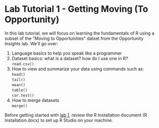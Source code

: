 # Lab Tutorial 1 - Getting Moving (To Opportunity)

In this lab tutorial, we will focus on learning the fundamentals of R using a subset of the "Moving to Opportunities" datset from the Opportunity Insights lab. We'll go over:

1. Language basics to help you speak like a programmer
2. Dataset basics: what is a dataset? how do I use one in R?  
  `read.csv()`  
3. How to view and summarize your data using commands such as:  
  `head()`  
  `tail()`  
  `mean()`  
  `table()`  
  `cor.test()`  
4. How to merge datasets  
  `merge()`  

Before getting started with [lab 1](lab-1.md), review the R Installation document (R Installation.docx) to set up R Studio on your machine. 



